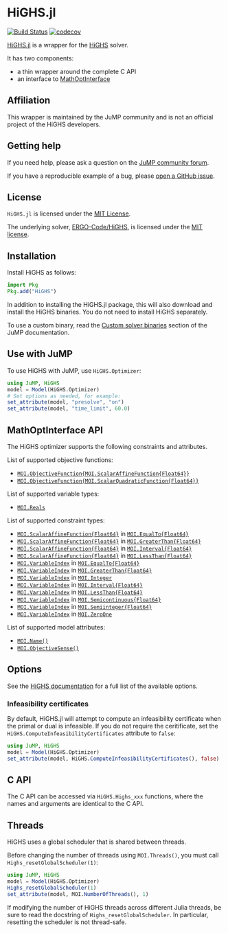 # HiGHS.jl

[![Build Status](https://github.com/jump-dev/HiGHS.jl/actions/workflows/ci.yml/badge.svg?branch=master)](https://github.com/jump-dev/HiGHS.jl/actions?query=workflow%3ACI)
[![codecov](https://codecov.io/gh/jump-dev/HiGHS.jl/branch/master/graph/badge.svg)](https://codecov.io/gh/jump-dev/HiGHS.jl)

[HiGHS.jl](https://github.com/jump-dev/HiGHS.jl) is a wrapper for the
[HiGHS](https://highs.dev) solver.

It has two components:

 - a thin wrapper around the complete C API
 - an interface to [MathOptInterface](https://github.com/jump-dev/MathOptInterface.jl)

## Affiliation

This wrapper is maintained by the JuMP community and is not an official project
of the HiGHS developers.

## Getting help

If you need help, please ask a question on the [JuMP community forum](https://jump.dev/forum).

If you have a reproducible example of a bug, please [open a GitHub issue](https://github.com/jump-dev/HiGHS.jl/issues/new).

## License

`HiGHS.jl` is licensed under the [MIT License](https://github.com/jump-dev/HiGHS.jl/blob/master/LICENSE.md).

The underlying solver, [ERGO-Code/HiGHS](https://github.com/ERGO-Code/HiGHS), is
licensed under the [MIT license](https://github.com/ERGO-Code/HiGHS/blob/master/LICENSE).

## Installation

Install HiGHS as follows:
```julia
import Pkg
Pkg.add("HiGHS")
```

In addition to installing the HiGHS.jl package, this will also download and
install the HiGHS binaries. You do not need to install HiGHS separately.

To use a custom binary, read the [Custom solver binaries](https://jump.dev/JuMP.jl/stable/developers/custom_solver_binaries/)
section of the JuMP documentation.

## Use with JuMP

To use HiGHS with JuMP, use `HiGHS.Optimizer`:

```julia
using JuMP, HiGHS
model = Model(HiGHS.Optimizer)
# Set options as needed, for example:
set_attribute(model, "presolve", "on")
set_attribute(model, "time_limit", 60.0)
```

## MathOptInterface API

The HiGHS optimizer supports the following constraints and attributes.

List of supported objective functions:

 * [`MOI.ObjectiveFunction{MOI.ScalarAffineFunction{Float64}}`](@ref)
 * [`MOI.ObjectiveFunction{MOI.ScalarQuadraticFunction{Float64}}`](@ref)

List of supported variable types:

 * [`MOI.Reals`](@ref)

List of supported constraint types:

 * [`MOI.ScalarAffineFunction{Float64}`](@ref) in [`MOI.EqualTo{Float64}`](@ref)
 * [`MOI.ScalarAffineFunction{Float64}`](@ref) in [`MOI.GreaterThan{Float64}`](@ref)
 * [`MOI.ScalarAffineFunction{Float64}`](@ref) in [`MOI.Interval{Float64}`](@ref)
 * [`MOI.ScalarAffineFunction{Float64}`](@ref) in [`MOI.LessThan{Float64}`](@ref)
 * [`MOI.VariableIndex`](@ref) in [`MOI.EqualTo{Float64}`](@ref)
 * [`MOI.VariableIndex`](@ref) in [`MOI.GreaterThan{Float64}`](@ref)
 * [`MOI.VariableIndex`](@ref) in [`MOI.Integer`](@ref)
 * [`MOI.VariableIndex`](@ref) in [`MOI.Interval{Float64}`](@ref)
 * [`MOI.VariableIndex`](@ref) in [`MOI.LessThan{Float64}`](@ref)
 * [`MOI.VariableIndex`](@ref) in [`MOI.Semicontinuous{Float64}`](@ref)
 * [`MOI.VariableIndex`](@ref) in [`MOI.Semiinteger{Float64}`](@ref)
 * [`MOI.VariableIndex`](@ref) in [`MOI.ZeroOne`](@ref)

List of supported model attributes:

 * [`MOI.Name()`](@ref)
 * [`MOI.ObjectiveSense()`](@ref)

## Options

See the [HiGHS documentation](https://ergo-code.github.io/HiGHS/dev/options/definitions/)
for a full list of the available options.

### Infeasibility certificates

By default, HiGHS.jl will attempt to compute an infeasibility certificate when
the primal or dual is infeasible. If you do not require the ceritificate, set
the `HiGHS.ComputeInfeasibilityCertificates` attribute to `false`:

```julia
using JuMP, HiGHS
model = Model(HiGHS.Optimizer)
set_attribute(model, HiGHS.ComputeInfeasibilityCertificates(), false)
```

## C API

The C API can be accessed via `HiGHS.Highs_xxx` functions, where the names and
arguments are identical to the C API.

## Threads

HiGHS uses a global scheduler that is shared between threads.

Before changing the number of threads using `MOI.Threads()`, you must call
`Highs_resetGlobalScheduler(1)`:
```julia
using JuMP, HiGHS
model = Model(HiGHS.Optimizer)
Highs_resetGlobalScheduler(1)
set_attribute(model, MOI.NumberOfThreads(), 1)
```

If modifying the number of HiGHS threads across different Julia threads, be sure
to read the docstring of `Highs_resetGlobalScheduler`. In particular, resetting
the scheduler is not thread-safe.
